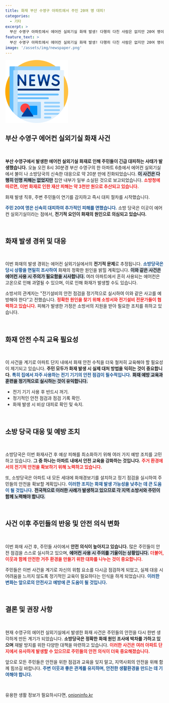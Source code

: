 ```yaml
---
title: 화재 부산 수영구 아파트에서 주민 20여 명 대피!
categories:
  - 기타
excerpt: >
  부산 수영구 아파트에서 에어컨 실외기실 화재 발생! 다행히 다친 사람은 없지만 20여 명이 긴급 대피했으며, 재산 피해는 3천만 원에 달한다. 소방 당국은 전기적 요인이 원인으로 추정하고 있다.
feature_text: >
  부산 수영구 아파트에서 에어컨 실외기실 화재 발생! 다행히 다친 사람은 없지만 20여 명이 긴급 대피했으며, 재산 피해는 3천만 원에 달한다. 소방 당국은 전기적 요인이 원인으로 추정하고 있다.
image: '/assets/img/newspaper.png'
---
```


<p><img src="/assets/img/newspaper.png" alt="kimp 속보" /></p>

<h2 data-ke-size="size26">부산 수영구 에어컨 실외기실 화재 사건</h2>

<p data-ke-size="size16">&nbsp;</p>

<p><strong>부산 수영구에서 발생한 에어컨 실외기실 화재로 인해 주민들이 긴급 대피하는 사태가 발생했습니다.</strong> 오늘 오전 8시 30분경 부산 수영구의 한 아파트 6층에서 에어컨 실외기실에서 불이 나 소방당국의 신속한 대응으로 약 20분 만에 진화되었습니다. <b><span style="background-color: #21538527;">이 사건은 다행히 인명 피해는 없었지만</span></b> 집안 내부가 일부 소실된 것으로 보고되었습니다. <b><span style="color: #ee2323;">소방청에 따르면, 이번 화재로 인한 재산 피해는 약 3천만 원으로 추산되고 있습니다.</span></b></p>

<p data-ke-size="size16">화재 발생 직후, 주변 주민들이 연기를 감지하고 즉시 대피 절차를 시작했습니다. </p>

<p><b><span style="color: #1a5490;">주민 20여 명은 신속히 대피하여 추가적인 피해를 면했습니다.</span></b> 소방 당국은 이곳이 에어컨 실외기실이라는 점에서, <b>전기적 요인이 화재의 원인으로 의심되고 있습니다.</b></p>

<p data-ke-size="size16">&nbsp;</p>

<h2 data-ke-size="size26">화재 발생 경위 및 대응</h2>

<p data-ke-size="size16">&nbsp;</p>

<p>이번 화재의 발생 경위는 에어컨 실외기실에서의 <b>전기적 문제</b>로 추정됩니다. <b><span style="color: #1a5490;">소방당국은 당시 상황을 면밀히 조사하여</span></b> 화재의 정확한 원인을 밝힐 계획입니다. <b><span style="background-color: #21538527;">이와 같은 사건은 에어컨 사용 시 주의가 필요함을 시사합니다.</span></b> 여러 아파트에서 흔히 사용되는 에어컨은 고온으로 인해 과열될 수 있으며, 이로 인해 화재가 발생할 수도 있습니다.</p>

<p data-ke-size="size16">소방서의 관계자는 "전기설비의 안전 점검을 정기적으로 실시하여 이와 같은 사고를 예방해야 한다"고 전했습니다. <b><span style="color: #ee2323;">정확한 원인을 찾기 위해 소방서와 전기설비 전문가들이 협력하고 있습니다.</span></b> 피해가 발생한 가정은 소방서의 지원을 받아 필요한 조치를 취하고 있습니다.

<p data-ke-size="size16">&nbsp;</p>

<h2 data-ke-size="size26">화재 안전 수칙 교육 필요성</h2>

<p data-ke-size="size16">&nbsp;</p>

<p>이 사건을 계기로 아파트 단지 내에서 화재 안전 수칙을 더욱 철저히 교육해야 할 필요성이 제기되고 있습니다. <b>주민 모두가 화재 발생 시 실제 대처 방법을 익히는 것이 중요합니다.</b> <b><span style="color: #1a5490;">특히 집에서 자주 사용하는 전기 기기의 안전 점검이 필수적입니다.</span></b> <b><span style="background-color: #21538527;">화재 예방 교육과 훈련을 정기적으로 실시하는 것이 유익합니다.</span></b></p>

<ul>
    <li>전기 기기 사용 후 반드시 꺼기.</li>
    <li>정기적인 안전 점검과 점검 기록 확인.</li>
    <li>화재 발생 시 비상 대피로 확인 및 숙지.</li>
</ul>

<p data-ke-size="size16">&nbsp;</p>

<h2 data-ke-size="size26">소방 당국 대응 및 예방 조치</h2>

<p data-ke-size="size16">&nbsp;</p>

<p>소방당국은 이번 화재사건 후 예상 피해를 최소화하기 위해 여러 가지 예방 조치를 고민하고 있습니다. <b>그 중 하나는 아파트 내에서 안전 교육을 강화하는 것입니다.</b> <b><span style="color: #ee2323;">주거 환경에서의 전기적 안전을 확보하기 위해 노력하고 있습니다.</span></b></p>

<p data-ke-size="size16">또, 소방당국은 아파트 내 모든 세대에 화재경보기를 설치하고 정기 점검을 실시하여 주민들의 안전을 확보할 계획입니다. <b><span style="color: #1a5490;">이러한 조치는 화재 발생 가능성을 낮추는 데 큰 도움이 될 것입니다.</span></b> <b><span style="background-color: #21538527;">전국적으로 이러한 사례가 발생하고 있으므로 각 지역 소방서와 주민이 함께 노력해야 합니다.</span></b>

<p data-ke-size="size16">&nbsp;</p>

<h2 data-ke-size="size26">사건 이후 주민들의 반응 및 안전 의식 변화</h2>

<p data-ke-size="size16">&nbsp;</p>

<p>이번 화재 사건 후, 주민들 사이에서 <b>안전 의식이 높아지고 있습니다.</b> 많은 주민들이 안전 점검을 스스로 실시하고 있으며, <b><span style="background-color: #21538527;">에어컨 사용 시 주의를 기울이는 상황입니다.</span></b> <b><span style="color: #ee2323;">더불어, 이웃과 함께 안전한 거주 환경을 만들기 위한 대화를 나누는 것이 중요합니다.</span></b></p>

<p data-ke-size="size16">주민들은 이번 사건을 계기로 자신의 위험 요소를 다시금 점검하게 되었고, 실제 대응 시 어려움을 느끼지 않도록 정기적인 교육이 필요하다는 인식을 하게 되었습니다. <b><span style="color: #1a5490;">이러한 변화는 앞으로의 안전사고 예방에 큰 도움이 될 것입니다.</span></b>

<p data-ke-size="size16">&nbsp;</p>

<h2 data-ke-size="size26">결론 및 권장 사항</h2>

<p data-ke-size="size16">&nbsp;</p>

<p>현재 수영구의 에어컨 실외기실에서 발생한 화재 사건은 주민들의 안전을 다시 한번 생각하게 만든 계기가 되었습니다. <b>소방당국은 정확한 화재 원인 조사에 박차를 가하고 있으며</b> 재발 방지를 위한 다양한 대책을 마련하고 있습니다. <b><span style="color: #ee2323;">이러한 사건은 여러 아파트 단지에서 유사하게 발생할 수 있으므로 주민들의 안전 의식이 더욱 중요해졌습니다.</span></b></p>

<p data-ke-size="size16">앞으로 모든 주민들은 안전을 위한 점검과 교육을 잊지 말고, 지역사회의 안전을 위해 함께 힘쓰길 바랍니다. <b><span style="color: #1a5490;">주변 이웃과 좋은 관계를 유지하며, 안전한 생활환경을 만드는 데 기여해야 합니다.</span></b> 

<p data-ke-size="size16">&nbsp;</p>
유용한 생활 정보가 필요하시다면, <a href="https://onioninfo.kr" rel="dofollow">onioninfo.kr</a>


